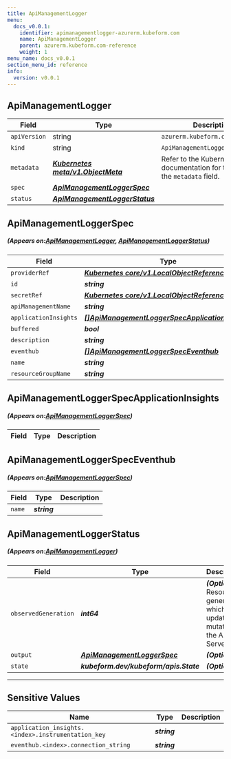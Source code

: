 ```yaml
---
title: ApiManagementLogger
menu:
  docs_v0.0.1:
    identifier: apimanagementlogger-azurerm.kubeform.com
    name: ApiManagementLogger
    parent: azurerm.kubeform.com-reference
    weight: 1
menu_name: docs_v0.0.1
section_menu_id: reference
info:
  version: v0.0.1
---
```


## ApiManagementLogger
| Field | Type | Description |
| ------ | ----- | ----------- |
| `apiVersion` | string | `azurerm.kubeform.com/v1alpha1` |
|    `kind` | string | `ApiManagementLogger` |
| `metadata` | ***[Kubernetes meta/v1.ObjectMeta](https://kubernetes.io/docs/reference/generated/kubernetes-api/v1.13/#objectmeta-v1-meta)***|Refer to the Kubernetes API documentation for the fields of the `metadata` field.|
| `spec` | ***[ApiManagementLoggerSpec](#ApiManagementLoggerSpec)***||
| `status` | ***[ApiManagementLoggerStatus](#ApiManagementLoggerStatus)***||
## ApiManagementLoggerSpec
##### (Appears on:[ApiManagementLogger](#ApiManagementLogger), [ApiManagementLoggerStatus](#ApiManagementLoggerStatus))
| Field | Type | Description |
| ------ | ----- | ----------- |
| `providerRef` | ***[Kubernetes core/v1.LocalObjectReference](https://kubernetes.io/docs/reference/generated/kubernetes-api/v1.13/#localobjectreference-v1-core)***||
| `id` | ***string***||
| `secretRef` | ***[Kubernetes core/v1.LocalObjectReference](https://kubernetes.io/docs/reference/generated/kubernetes-api/v1.13/#localobjectreference-v1-core)***||
| `apiManagementName` | ***string***||
| `applicationInsights` | ***[[]ApiManagementLoggerSpecApplicationInsights](#ApiManagementLoggerSpecApplicationInsights)***| ***(Optional)*** |
| `buffered` | ***bool***| ***(Optional)*** |
| `description` | ***string***| ***(Optional)*** |
| `eventhub` | ***[[]ApiManagementLoggerSpecEventhub](#ApiManagementLoggerSpecEventhub)***| ***(Optional)*** |
| `name` | ***string***||
| `resourceGroupName` | ***string***||
## ApiManagementLoggerSpecApplicationInsights
##### (Appears on:[ApiManagementLoggerSpec](#ApiManagementLoggerSpec))
| Field | Type | Description |
| ------ | ----- | ----------- |
## ApiManagementLoggerSpecEventhub
##### (Appears on:[ApiManagementLoggerSpec](#ApiManagementLoggerSpec))
| Field | Type | Description |
| ------ | ----- | ----------- |
| `name` | ***string***||
## ApiManagementLoggerStatus
##### (Appears on:[ApiManagementLogger](#ApiManagementLogger))
| Field | Type | Description |
| ------ | ----- | ----------- |
| `observedGeneration` | ***int64***| ***(Optional)*** Resource generation, which is updated on mutation by the API Server.|
| `output` | ***[ApiManagementLoggerSpec](#ApiManagementLoggerSpec)***| ***(Optional)*** |
| `state` | ***kubeform.dev/kubeform/apis.State***| ***(Optional)*** |
---
## Sensitive Values
| Name | Type | Description |
|------|------|-------------|
| `application_insights.<index>.instrumentation_key` | ***string*** ||
| `eventhub.<index>.connection_string` | ***string*** ||
